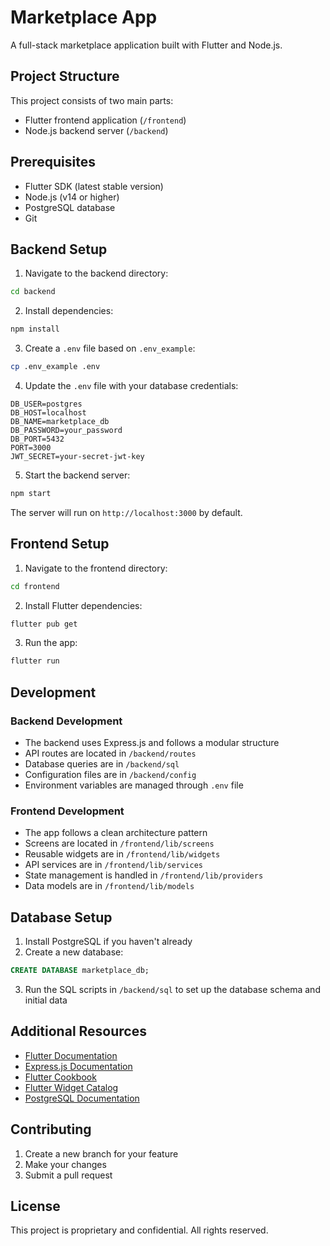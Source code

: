 # Marketplace App

A full-stack marketplace application built with Flutter and Node.js.

## Project Structure

This project consists of two main parts:
- Flutter frontend application (`/frontend`)
- Node.js backend server (`/backend`)

## Prerequisites

- Flutter SDK (latest stable version)
- Node.js (v14 or higher)
- PostgreSQL database
- Git

## Backend Setup

1. Navigate to the backend directory:
```bash
cd backend
```

2. Install dependencies:
```bash
npm install
```

3. Create a `.env` file based on `.env_example`:
```bash
cp .env_example .env
```

4. Update the `.env` file with your database credentials:
```
DB_USER=postgres
DB_HOST=localhost
DB_NAME=marketplace_db
DB_PASSWORD=your_password
DB_PORT=5432
PORT=3000
JWT_SECRET=your-secret-jwt-key
```

5. Start the backend server:
```bash
npm start
```

The server will run on `http://localhost:3000` by default.

## Frontend Setup

1. Navigate to the frontend directory:
```bash
cd frontend
```

2. Install Flutter dependencies:
```bash
flutter pub get
```

3. Run the app:
```bash
flutter run
```

## Development

### Backend Development
- The backend uses Express.js and follows a modular structure
- API routes are located in `/backend/routes`
- Database queries are in `/backend/sql`
- Configuration files are in `/backend/config`
- Environment variables are managed through `.env` file

### Frontend Development
- The app follows a clean architecture pattern
- Screens are located in `/frontend/lib/screens`
- Reusable widgets are in `/frontend/lib/widgets`
- API services are in `/frontend/lib/services`
- State management is handled in `/frontend/lib/providers`
- Data models are in `/frontend/lib/models`

## Database Setup

1. Install PostgreSQL if you haven't already
2. Create a new database:
```sql
CREATE DATABASE marketplace_db;
```

3. Run the SQL scripts in `/backend/sql` to set up the database schema and initial data

## Additional Resources

- [Flutter Documentation](https://docs.flutter.dev/)
- [Express.js Documentation](https://expressjs.com/)
- [Flutter Cookbook](https://docs.flutter.dev/cookbook)
- [Flutter Widget Catalog](https://docs.flutter.dev/development/ui/widgets)
- [PostgreSQL Documentation](https://www.postgresql.org/docs/)

## Contributing

1. Create a new branch for your feature
2. Make your changes
3. Submit a pull request

## License

This project is proprietary and confidential. All rights reserved.
